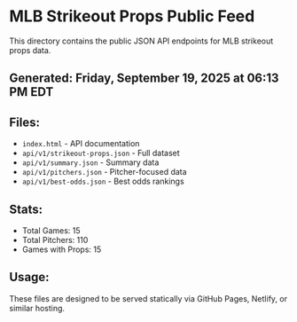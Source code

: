 # MLB Strikeout Props Public Feed

This directory contains the public JSON API endpoints for MLB strikeout props data.

## Generated: Friday, September 19, 2025 at 06:13 PM EDT

## Files:
- `index.html` - API documentation
- `api/v1/strikeout-props.json` - Full dataset
- `api/v1/summary.json` - Summary data
- `api/v1/pitchers.json` - Pitcher-focused data  
- `api/v1/best-odds.json` - Best odds rankings

## Stats:
- Total Games: 15
- Total Pitchers: 110
- Games with Props: 15

## Usage:
These files are designed to be served statically via GitHub Pages, Netlify, or similar hosting.
